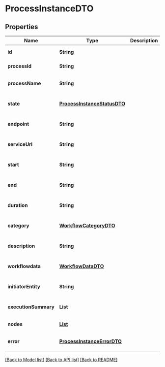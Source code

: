 # ProcessInstanceDTO
## Properties

| Name | Type | Description | Notes |
|------------ | ------------- | ------------- | -------------|
| **id** | **String** |  | [default to null] |
| **processId** | **String** |  | [default to null] |
| **processName** | **String** |  | [optional] [default to null] |
| **state** | [**ProcessInstanceStatusDTO**](ProcessInstanceStatusDTO.md) |  | [optional] [default to null] |
| **endpoint** | **String** |  | [optional] [default to null] |
| **serviceUrl** | **String** |  | [optional] [default to null] |
| **start** | **String** |  | [optional] [default to null] |
| **end** | **String** |  | [optional] [default to null] |
| **duration** | **String** |  | [optional] [default to null] |
| **category** | [**WorkflowCategoryDTO**](WorkflowCategoryDTO.md) |  | [optional] [default to null] |
| **description** | **String** |  | [optional] [default to null] |
| **workflowdata** | [**WorkflowDataDTO**](WorkflowDataDTO.md) |  | [optional] [default to null] |
| **initiatorEntity** | **String** |  | [optional] [default to null] |
| **executionSummary** | **List** |  | [optional] [default to null] |
| **nodes** | [**List**](NodeInstanceDTO.md) |  | [default to null] |
| **error** | [**ProcessInstanceErrorDTO**](ProcessInstanceErrorDTO.md) |  | [optional] [default to null] |

[[Back to Model list]](../README.md#documentation-for-models) [[Back to API list]](../README.md#documentation-for-api-endpoints) [[Back to README]](../README.md)


